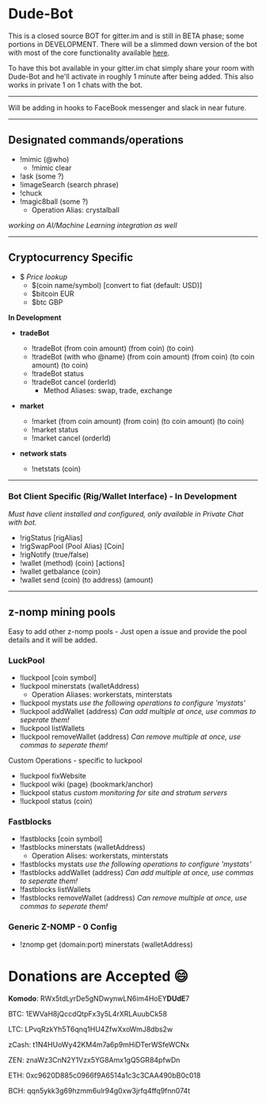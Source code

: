 # Dude-Bot

This is a closed source BOT for gitter.im and is still in BETA phase; some portions in DEVELOPMENT. There will be a slimmed down version of the bot with most of the core functionality available [here](https://github.com/Dude-WTF/simple-gitter.im-bot).

To have this bot available in your gitter.im chat simply share your room with Dude-Bot and he'll activate in roughly 1 minute after being added. This also works in private 1 on 1 chats with the bot.

---

Will be adding in hooks to FaceBook messenger and slack in near future.

---

## Designated commands/operations

* !mimic (@who)
  * !mimic clear
* !ask (some ?)
* !imageSearch (search phrase)
* !chuck
* !magic8ball (some ?)
  * Operation Alias: crystalball

*working on AI/Machine Learning integration as well*

---

## Cryptocurrency Specific

* $ *Price lookup*
  * $(coin name/symbol) [convert to fiat (default: USD)]
  * $bitcoin EUR
  * $btc GBP
  
**In Development**

* **tradeBot**
  * !tradeBot (from coin amount) (from coin) (to coin)
  * !tradeBot (with who @name) (from coin amount) (from coin) (to coin amount) (to coin)
  * !tradeBot status
  * !tradeBot cancel (orderId)
    * Method Aliases: swap, trade, exchange

* **market**
  * !market (from coin amount) (from coin) (to coin amount) (to coin)
  * !market status 
  * !market cancel (orderId)

* **network stats**
  * !netstats (coin)

---

### Bot Client Specific (Rig/Wallet Interface) - In Development
*Must have client installed and configured, only available in Private Chat with bot.*

* !rigStatus [rigAlias]
* !rigSwapPool (Pool Alias) [Coin]
* !rigNotify (true/false)
* !wallet (method) (coin) [actions]
* !wallet getbalance (coin)
* !wallet send (coin) (to address) (amount)

---

## z-nomp mining pools

Easy to add other z-nomp pools - Just open a issue and provide the pool details and it will be added.

### LuckPool
* !luckpool [coin symbol]
* !luckpool minerstats (walletAddress)
  * Operation Aliases: workerstats, minterstats
* !luckpool mystats *use the following operations to configure 'mystats'*
* !luckpool addWallet (address) *Can add multiple at once, use commas to seperate them!*
* !luckpool listWallets 
* !luckpool removeWallet (address) *Can remove multiple at once, use commas to seperate them!*

Custom Operations - specific to luckpool
* !luckpool fixWebsite
* !luckpool wiki (page) (bookmark/anchor) 
* !luckpool status *custom monitoring for site and stratum servers*
* !luckpool status (coin)

### Fastblocks
* !fastblocks [coin symbol]
* !fastblocks minerstats (walletAddress)
  * Operation Alises: workerstats, minterstats
* !fastblocks mystats *use the following operations to configure 'mystats'*
* !fastblocks addWallet (address) *Can add multiple at once, use commas to seperate them!*
* !fastblocks listWallets 
* !fastblocks removeWallet (address) *Can remove multiple at once, use commas to seperate them!*

### Generic Z-NOMP - 0 Config
* !znomp get (domain:port) minerstats (walletAddress)




# Donations are Accepted :smile:

**Komodo**: RWx5tdLyrDe5gNDwynwLN6im4HoEY**DUdE**7

BTC: 1EWVaH8jQccdQtpFx3y5L4rXRLAuubCk58

LTC: LPvqRzkYh5T6qnq1HU4ZfwXxoWmJ8dbs2w

zCash: t1N4HUoWy42KM4m7a6p9mHiDTerWSfeWCNx

ZEN: znaWz3CnN2Y1Vzx5YG8Amx1gQ5GR84pfwDn

ETH: 0xc9620D885c0966f9A6514a1c3c3CAA490bB0c018

BCH: qqn5ykk3g69hzmm6ulr94g0xw3jrfq4ffq9fnn074t

